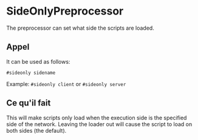 # SideOnlyPreprocessor

The preprocessor can set what side the scripts are loaded.

## Appel

It can be used as follows:

`#sideonly sidename`

Example: `#sideonly client` or `#sideonly server`

## Ce qu'il fait

This will make scripts only load when the execution side is the specified side of the network. Leaving the loader out will cause the script to load on both sides (the default).
